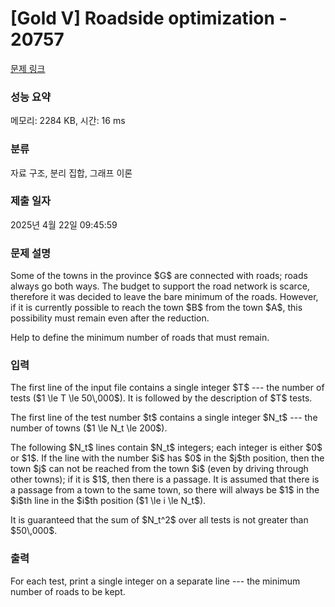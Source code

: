 # [Gold V] Roadside optimization - 20757 

[문제 링크](https://www.acmicpc.net/problem/20757) 

### 성능 요약

메모리: 2284 KB, 시간: 16 ms

### 분류

자료 구조, 분리 집합, 그래프 이론

### 제출 일자

2025년 4월 22일 09:45:59

### 문제 설명

<p>Some of the towns in the province $G$ are connected with roads; roads always go both ways. The budget to support the road network is scarce, therefore it was decided to leave the bare minimum of the roads. However, if it is currently possible to reach the town $B$ from the town $A$, this possibility must remain even after the reduction.</p>

<p>Help to define the minimum number of roads that must remain.</p>

### 입력 

 <p>The first line of the input file contains a single integer $T$ --- the number of tests ($1 \le T \le 50\,000$). It is followed by the description of $T$ tests.</p>

<p>The first line of the test number $t$ contains a single integer $N_t$ --- the number of towns ($1 \le N_t \le 200$).</p>

<p>The following $N_t$ lines contain $N_t$ integers; each integer is either $0$ or $1$. If the line with the number $i$ has $0$ in the $j$th position, then the town $j$ can not be reached from the town $i$ (even by driving through other towns); if it is $1$, then there is a passage. It is assumed that there is a passage from a town to the same town, so there will always be $1$ in the $i$th line in the $i$th position ($1 \le i \le N_t$).</p>

<p>It is guaranteed that the sum of $N_t^2$ over all tests is not greater than $50\,000$.</p>

### 출력 

 <p>For each test, print a single integer on a separate line --- the minimum number of roads to be kept.</p>

